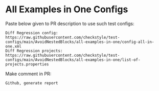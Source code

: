# All Examples in One Configs
Paste below given to PR description to use such test configs:
```
Diff Regression config: https://raw.githubusercontent.com/checkstyle/test-configs/main/AvoidNestedBlocks/all-examples-in-one/config-all-in-one.xml
Diff Regression projects: https://raw.githubusercontent.com/checkstyle/test-configs/main/AvoidNestedBlocks/all-examples-in-one/list-of-projects.properties
```
Make comment in PR:
```
Github, generate report
```
